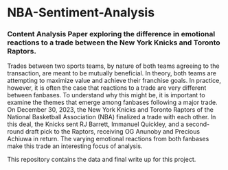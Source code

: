 # NBA-Sentiment-Analysis

### Content Analysis Paper exploring the difference in emotional reactions to a trade between the New York Knicks and Toronto Raptors.

Trades between two sports teams, by nature of both teams agreeing to the transaction, are meant to be mutually beneficial. In theory, both teams are attempting to maximize value and achieve their franchise goals. In practice, however, it is often the case that reactions to a trade are very different between fanbases. To understand why this might be, it is important to examine the themes that emerge among fanbases following a major trade. On December 30, 2023, the New York Knicks and Toronto Raptors of the National Basketball Association (NBA) finalized a trade with each other. In this deal, the Knicks sent RJ Barrett, Immanuel Quickley, and a second-round draft pick to the Raptors, receiving OG Anunoby and Precious Achiuwa in return. The varying emotional reactions from both fanbases make this trade an interesting focus of analysis.

This repository contains the data and final write up for this project. 



